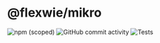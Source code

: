 # @flexwie/mikro

![npm (scoped)](https://img.shields.io/npm/v/@flexwie/mikro)
![GitHub commit activity](https://img.shields.io/github/commit-activity/m/fosscom/mikro)
![Tests](https://github.com/fosscom/mikro/workflows/Tests/badge.svg)
